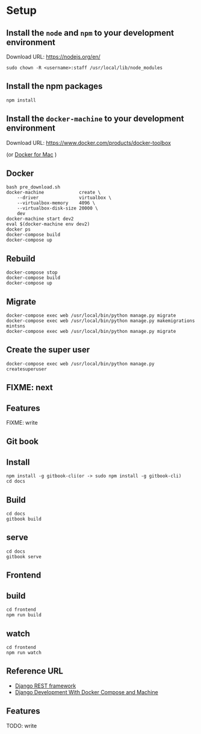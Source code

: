 # Setup

## Install the `node` and `npm` to your development environment

Download URL: https://nodejs.org/en/

```
sudo chown -R <username>:staff /usr/local/lib/node_modules
```

## Install the npm packages

```
npm install
```

## Install the `docker-machine` to your development environment

Download URL: https://www.docker.com/products/docker-toolbox

(or [Docker for Mac](https://blog.docker.com/2016/03/docker-for-mac-windows-beta/) )

## Docker

```
bash pre_download.sh
docker-machine             create \
    --driver               virtualbox \
    --virtualbox-memory    4096 \
    --virtualbox-disk-size 20000 \
    dev
docker-machine start dev2
eval $(docker-machine env dev2)
docker ps
docker-compose build
docker-compose up
```

## Rebuild
```
docker-compose stop
docker-compose build
docker-compose up
```

## Migrate
```
docker-compose exec web /usr/local/bin/python manage.py migrate
docker-compose exec web /usr/local/bin/python manage.py makemigrations mintsns
docker-compose exec web /usr/local/bin/python manage.py migrate
```

## Create the super user
```
docker-compose exec web /usr/local/bin/python manage.py createsuperuser
```

## FIXME: next

## Features

FIXME: write

## Git book

## Install
```
npm install -g gitbook-cli(or -> sudo npm install -g gitbook-cli)
cd docs
```

## Build
```
cd docs
gitbook build
```

## serve
```
cd docs
gitbook serve
```

## Frontend

## build
```
cd frontend
npm run build 
```

## watch
```
cd frontend
npm run watch
```


## Reference URL
* [Django REST framework](http://www.django-rest-framework.org/)
* [Django Development With Docker Compose and Machine](https://realpython.com/blog/python/django-development-with-docker-compose-and-machine/)

## Features
TODO: write